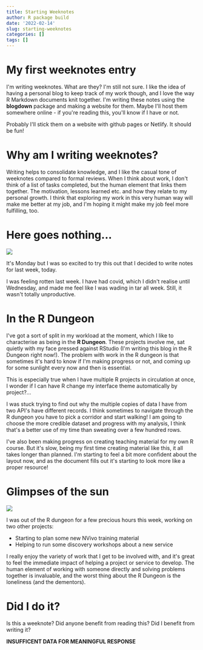 ```yaml
---
title: Starting Weeknotes
author: R package build
date: '2022-02-14'
slug: starting-weeknotes
categories: []
tags: []
---
```


# My first weeknotes entry

I'm writing weeknotes. What are they? I'm still not sure. I like the idea of having a personal blog to keep track of my work though, and I love the way R Markdown documents knit together. I'm writing these notes using the **blogdown** package and making a website for them. Maybe I'll host them somewhere online - if you're reading this, you'll know if I have or not. 

Probably I'll stick them on a website with github pages or Netlify. It should be fun!

# Why am I writing weeknotes?

Writing helps to consolidate knowledge, and I like the casual tone of weeknotes compared to formal reviews. When I think about work, I don't think of a list of tasks completed, but the human element that links them together. The motivation, lessons learned etc. and how they relate to my personal growth. I think that exploring my work in this very human way will make me better at my job, and I'm hoping it might make my job feel more fulfilling, too.

# Here goes nothing...

![](https://media.giphy.com/media/xT5LMtyAPK0QFBjOHS/giphy.gif)

It's Monday but I was so excited to try this out that I decided to write notes for last week, today.

I was feeling rotten last week. I have had covid, which I didn't realise until Wednesday, and made me feel like I was wading in tar all week. Still, it wasn't totally unproductive. 


# In the R Dungeon

I've got a sort of split in my workload at the moment, which I like to characterise as being in the **R Dungeon**. These projects involve me, sat quietly with my face pressed against RStudio (I'm writing this blog in the R Dungeon right now!). The problem with work in the R dungeon is that sometimes it's hard to know if I'm making progress or not, and coming up for some sunlight every now and then is essential. 

This is especially true when I have multiple R projects in circulation at once, I wonder if I can have R change my interface theme automatically by project?...

I was stuck trying to find out why the multiple copies of data I have from two API's have different records. I think sometimes to navigate through the R dungeon you have to pick a corridor and start walking! I am going to choose the more credible dataset and progress with my analysis, I think that's a better use of my time than sweating over a few hundred rows. 

I've also been making progress on creating teaching material for my own R course. But it's slow, being my first time creating material like this, it all takes longer than planned. I'm starting to feel a bit more confident about the layout now, and as the document fills out it's starting to look more like a proper resource!

# Glimpses of the sun

![](https://media.giphy.com/media/AQRapWCgC7dThyVEYb/giphy.gif)

I was out of the R dungeon for a few precious hours this week, working on two other projects:

- Starting to plan some new NVivo training material 
- Helping to run some discovery workshops about a new service

I really enjoy the variety of work that I get to be involved with, and it's great to feel the immediate impact of helping a project or service to develop. The human element of working with someone directly and solving problems together is invaluable, and the worst thing about the R Dungeon is the loneliness (and the dementors).

# Did I do it?

Is this a weeknote? Did anyone benefit from reading this? Did I benefit from writing it?

**INSUFFICENT DATA FOR MEANINGFUL RESPONSE**





